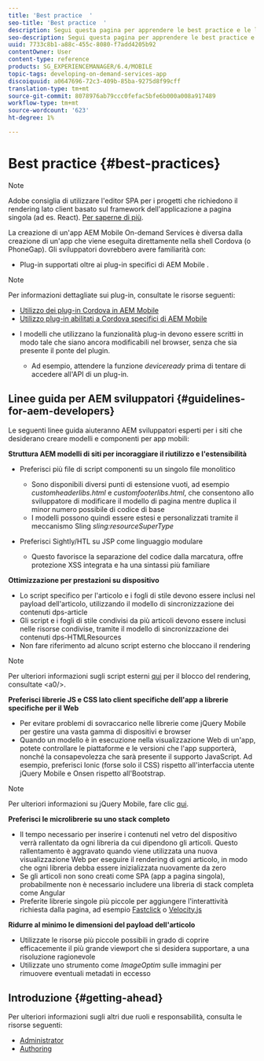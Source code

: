 ```yaml
---
title: 'Best practice  '
seo-title: 'Best practice  '
description: Segui questa pagina per apprendere le best practice e le linee guida utili per gli sviluppatori esperti AEM siti che desiderano creare modelli e componenti per app mobili.
seo-description: Segui questa pagina per apprendere le best practice e le linee guida utili per gli sviluppatori esperti AEM siti che desiderano creare modelli e componenti per app mobili.
uuid: 7733c8b1-a88c-455c-8080-f7add4205b92
contentOwner: User
content-type: reference
products: SG_EXPERIENCEMANAGER/6.4/MOBILE
topic-tags: developing-on-demand-services-app
discoiquuid: a0647696-72c3-409b-85ba-9275d8f99cff
translation-type: tm+mt
source-git-commit: 8078976ab79ccc0fefac5bfe6b000a008a917489
workflow-type: tm+mt
source-wordcount: '623'
ht-degree: 1%

---
```



# Best practice   {#best-practices}

>[!NOTE]
>
> Adobe consiglia di utilizzare l&#39;editor SPA per i progetti che richiedono il rendering lato client basato sul framework dell&#39;applicazione a pagina singola (ad es. React). [Per saperne di più](/help/sites-developing/spa-overview.md).

La creazione di un&#39;app AEM Mobile On-demand Services  è diversa dalla creazione di un&#39;app che viene eseguita direttamente nella shell Cordova (o PhoneGap). Gli sviluppatori dovrebbero avere familiarità con:

* Plug-in supportati oltre ai plug-in specifici di AEM Mobile .

>[!NOTE]
>
>Per informazioni dettagliate sui plug-in, consultate le risorse seguenti:
>
>* [Utilizzo dei plug-in Cordova in  AEM Mobile](https://helpx.adobe.com/digital-publishing-solution/help/cordova-api.html)
>* [Utilizzo  plug-in abilitati a Cordova specifici di AEM Mobile](https://helpx.adobe.com/digital-publishing-solution/help/app-runtime-api.html)

>



* I modelli che utilizzano la funzionalità plug-in devono essere scritti in modo tale che siano ancora modificabili nel browser, senza che sia presente il ponte del plugin.

   * Ad esempio, attendere la funzione *deviceready* prima di tentare di accedere all&#39;API di un plug-in.

## Linee guida per AEM sviluppatori {#guidelines-for-aem-developers}

Le seguenti linee guida aiuteranno AEM sviluppatori esperti per i siti che desiderano creare modelli e componenti per app mobili:

**Struttura AEM modelli di siti per incoraggiare il riutilizzo e l&#39;estensibilità**

* Preferisci più file di script componenti su un singolo file monolitico

   * Sono disponibili diversi punti di estensione vuoti, ad esempio *customheaderlibs.html* e *customfooterlibs.html*, che consentono allo sviluppatore di modificare il modello di pagina mentre duplica il minor numero possibile di codice di base
   * I modelli possono quindi essere estesi e personalizzati tramite il meccanismo Sling *sling:resourceSuperType*

* Preferisci Sightly/HTL su JSP come linguaggio modulare

   * Questo favorisce la separazione del codice dalla marcatura, offre protezione XSS integrata e ha una sintassi più familiare

**Ottimizzazione per prestazioni su dispositivo**

* Lo script specifico per l&#39;articolo e i fogli di stile devono essere inclusi nel payload dell&#39;articolo, utilizzando il modello di sincronizzazione dei contenuti dps-article
* Gli script e i fogli di stile condivisi da più articoli devono essere inclusi nelle risorse condivise, tramite il modello di sincronizzazione dei contenuti dps-HTMLResources
* Non fare riferimento ad alcuno script esterno che bloccano il rendering

>[!NOTE]
>
>Per ulteriori informazioni sugli script esterni [qui](https://developers.google.com/speed/docs/insights/BlockingJS) per il blocco del rendering, consultate &lt;a0/>.

**Preferisci librerie JS e CSS lato client specifiche dell&#39;app a librerie specifiche per il Web**

* Per evitare problemi di sovraccarico nelle librerie come jQuery Mobile per gestire una vasta gamma di dispositivi e browser
* Quando un modello è in esecuzione nella visualizzazione Web di un&#39;app, potete controllare le piattaforme e le versioni che l&#39;app supporterà, nonché la consapevolezza che sarà presente il supporto JavaScript. Ad esempio, preferisci Ionic (forse solo il CSS) rispetto all&#39;interfaccia utente jQuery Mobile e Onsen rispetto all&#39;Bootstrap.

>[!NOTE]
>
>Per ulteriori informazioni su jQuery Mobile, fare clic [qui](https://jquerymobile.com/browser-support/1.4/).

**Preferisci le microlibrerie su uno stack completo**

* Il tempo necessario per inserire i contenuti nel vetro del dispositivo verrà rallentato da ogni libreria da cui dipendono gli articoli. Questo rallentamento è aggravato quando viene utilizzata una nuova visualizzazione Web per eseguire il rendering di ogni articolo, in modo che ogni libreria debba essere inizializzata nuovamente da zero
* Se gli articoli non sono creati come SPA (app a pagina singola), probabilmente non è necessario includere una libreria di stack completa come Angular
* Preferite librerie singole più piccole per aggiungere l&#39;interattività richiesta dalla pagina, ad esempio [Fastclick](https://github.com/ftlabs/fastclick) o [Velocity.js](https://velocityjs.org)

**Ridurre al minimo le dimensioni del payload dell&#39;articolo**

* Utilizzate le risorse più piccole possibili in grado di coprire efficacemente il più grande viewport che si desidera supportare, a una risoluzione ragionevole
* Utilizzate uno strumento come *ImageOptim* sulle immagini per rimuovere eventuali metadati in eccesso

## Introduzione {#getting-ahead}

Per ulteriori informazioni sugli altri due ruoli e responsabilità, consulta le risorse seguenti:

* [Administrator](/help/mobile/aem-mobile.md)
* [Authoring](/help/mobile/aem-mobile-on-demand.md)
